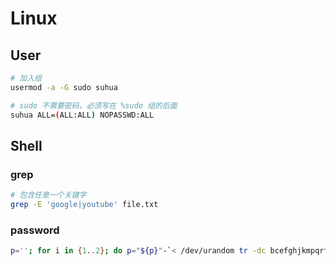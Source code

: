 # Linux

## User

```sh
# 加入组
usermod -a -G sudo suhua

# sudo 不需要密码，必须写在 %sudo 组的后面
suhua ALL=(ALL:ALL) NOPASSWD:ALL
```

## Shell

### grep

```sh
# 包含任意一个关键字
grep -E 'google|youtube' file.txt
```

### password

```sh
p=''; for i in {1..2}; do p="${p}"-`< /dev/urandom tr -dc bcefghjkmpqrtvwxyBCEFGHJKMPQRTVWXY2346789 | head -c${1:-4}`; done; echo ${p:1};
```
